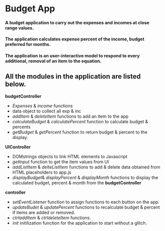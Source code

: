 # Budget App
#### A budget application to carry out the expenses and incomes at close range values.
#### The application calculates expense percent of the income, budget preferred for months.
#### The application is an user-interactive model to respond to every additional, removal of an item to the equation.

## All the modules in the application are listed below.
**budgetController**
* _Expenses_ & _income_ functions
* data object to collect all exp & inc
* _addItem_ & _deleteItem_ functions to add an item to the app
* _calculateBudget_ & _calculatePercent_ function to calculate budget & percents
* _getBudget_ & _getPercent_ function to return budget & percent to the display.


**UIController**
* DOMstrings objects to link HTML elements to Javascript
* _getInput_ function to get the item values from UI
* _addListItem_ & _delteListItem_ functions to add & delete data obtained from HTML placeholders to app.js
* _displayBudget_& _displayPercent_ & _displayMonth_ functions to display the calculated budget, percent & month from the **budgetController**


**controller**
* _setEventListener_ function to assign functions to each button on the app.
* _updateBudet_ & _updatePercent_ functions to recalculate budget & percent if items are added or removed.
* _ctrladdItem_ & _ctrldeleteItem_ functions.
* _init_ initilization function for the application to start without a glitch.
